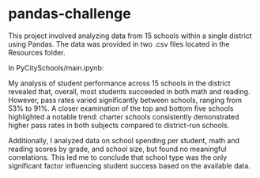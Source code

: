 # pandas-challenge

This project involved analyzing data from 15 schools within a single district using Pandas. The data was provided in two .csv files located in the Resources folder.

In PyCitySchools/main.ipynb:

My analysis of student performance across 15 schools in the district revealed that, overall, most students succeeded in both math and reading. However, pass rates varied significantly between schools, ranging from 53% to 91%. A closer examination of the top and bottom five schools highlighted a notable trend: charter schools consistently demonstrated higher pass rates in both subjects compared to district-run schools.

Additionally, I analyzed data on school spending per student, math and reading scores by grade, and school size, but found no meaningful correlations. This led me to conclude that school type was the only significant factor influencing student success based on the available data.
